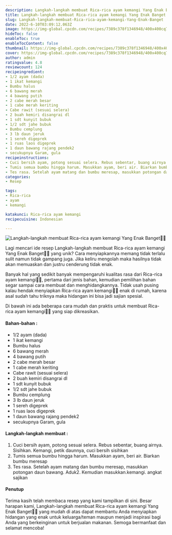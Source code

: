 ```yaml
---
description: Langkah-langkah membuat Rica-rica ayam kemangi Yang Enak Banget"
title: Langkah-langkah membuat Rica-rica ayam kemangi Yang Enak Banget
slug: Langkah-langkah-membuat-Rica-rica-ayam-kemangi-Yang-Enak-Banget
date: 2022-6-10T03:09:12.063Z
image: https://img-global.cpcdn.com/recipes/7389c378f1346948/400x400cq70/photo.jpg
hideToc: false
enableToc: true
enableTocContent: false
thumbnail: https://img-global.cpcdn.com/recipes/7389c378f1346948/400x400cq70/photo.jpg
cover: https://img-global.cpcdn.com/recipes/7389c378f1346948/400x400cq70/photo.jpg
author: admin
ratingvalue: 4.8
reviewcount: 124
recipeingredient:
- 1/2 ayam (dada)
- 1 ikat kemangi
- Bumbu halus
- 6 bawang merah
- 4 bawang putih
- 2 cabe merah besar
- 1 cabe merah keriting
- Cabe rawit (sesuai selera)
- 2 buah kemiri disangrai dl
- 1 sdt kunyit bubuk
- 1/2 sdt jahe bubuk
- Bumbu cemplung
- 3 lb daun jeruk
- 1 sereh digeprek
- 1 ruas laos digeprek
- 1 daun bawang rajang pendek2
- secukupnya Garam, gula
recipeinstructions:
- Cuci bersih ayam, potong sesuai selera. Rebus sebentar, buang airnya. Sisihkan. Kemangi, petik daunnya, cuci bersih sisihkan
- Tumis semua bumbu hingga harum. Masukkan ayam, beri air. Biarkan bumbu meresap
- Tes rasa. Setelah ayam matang dan bumbu meresap, masukkan potongan daun bawang. Aduk2. Kemudian masukkan.kemangi. angkat sajikan
categories:
- Resep

tags:
- Rica-rica
- ayam
- kemangi

katakunci: Rica-rica ayam kemangi
recipecuisine: Indonesian

---
```


![Langkah-langkah membuat Rica-rica ayam kemangi Yang Enak Banget👩‍🍳](https://img-global.cpcdn.com/recipes/7389c378f1346948/400x400cq70/photo.jpg)

Lagi mencari ide resep Langkah-langkah membuat Rica-rica ayam kemangi Yang Enak Banget👩‍🍳 yang unik? Cara menyiapkannya memang tidak terlalu sulit namun tidak gampang juga. Jika keliru mengolah maka hasilnya tidak akan memuaskan dan justru cenderung tidak enak.

Banyak hal yang sedikit banyak mempengaruhi kualitas rasa dari Rica-rica ayam kemangi👩‍🍳, pertama dari jenis bahan, kemudian pemilihan bahan segar sampai cara membuat dan menghidangkannya. Tidak usah pusing kalau hendak menyiapkan Rica-rica ayam kemangi👩‍🍳 enak di rumah, karena asal sudah tahu triknya maka hidangan ini bisa jadi sajian spesial.

Di bawah ini ada beberapa cara mudah dan praktis untuk membuat Rica-rica ayam kemangi👩‍🍳 yang siap dikreasikan.

<!--inarticleads1-->

#### Bahan-bahan :

- 1/2 ayam (dada)
- 1 ikat kemangi
- Bumbu halus
- 6 bawang merah
- 4 bawang putih
- 2 cabe merah besar
- 1 cabe merah keriting
- Cabe rawit (sesuai selera)
- 2 buah kemiri disangrai dl
- 1 sdt kunyit bubuk
- 1/2 sdt jahe bubuk
- Bumbu cemplung
- 3 lb daun jeruk
- 1 sereh digeprek
- 1 ruas laos digeprek
- 1 daun bawang rajang pendek2
- secukupnya Garam, gula

<!--inarticleads2-->

#### Langkah-langkah membuat :

1. Cuci bersih ayam, potong sesuai selera. Rebus sebentar, buang airnya. Sisihkan. Kemangi, petik daunnya, cuci bersih sisihkan
1. Tumis semua bumbu hingga harum. Masukkan ayam, beri air. Biarkan bumbu meresap
1. Tes rasa. Setelah ayam matang dan bumbu meresap, masukkan potongan daun bawang. Aduk2. Kemudian masukkan.kemangi. angkat sajikan

#### Penutup

Terima kasih telah membaca resep yang kami tampilkan di sini. Besar harapan kami, Langkah-langkah membuat Rica-rica ayam kemangi Yang Enak Banget👩‍🍳 yang mudah di atas dapat membantu Anda menyiapkan hidangan yang enak untuk keluarga/teman maupun menjadi inspirasi bagi Anda yang berkeinginan untuk berjualan makanan. Semoga bermanfaat dan selamat mencoba!